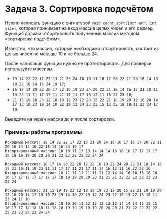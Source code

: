 # Задача 3. Сортировка подсчётом
Нужно написать функцию с сигнатурой `void count_sort(int* arr, int size)`, которая принимает на вход массив целых чисел и его размер. Функция должна отсортировать полученный массив методом «сортировка подсчётом».

Известно, что массив, который необходимо отсортировать, состоит из целых чисел не меньше 10 и не больше 24.

После написания функции нужно её протестировать. Для проверки используйте массивы:
- `19 14 22 22 17 22 13 21 20 24 18 10 17 16 17 20 22 11 20 16 14 13 10 22 18 14 16 24 19 17`;
- `16 17 14 20 22 20 17 22 16 19 23 24 20 22 21 18 14 16 17 21 10 11 19 23 11 11 17 17 11 21 17 11 17 16 12 11 16 22 23 16`;
- `21 15 19 18 23 12 18 18 19 23 12 20 15 22 21 18 19 20 12 16 20 14 17 13 10 23 19 14 10 22 19 12 24 23 22 15 13 22 18 18 11 23 24 17 10`.

Выведите на экран массив до и после сортировки.

### Примеры работы программы

```
Исходный массив: 19 14 22 22 17 22 13 21 20 24 18 10 17 16 17 20 22 11 20 16 14 13 10 22 18 14 16 24 19 17
Отсортированный массив: 10 10 11 13 13 14 14 14 16 16 16 17 17 17 17 18 18 19 19 20 20 20 21 22 22 22 22 22 24 24
```

```
Исходный массив: 16 17 14 20 22 20 17 22 16 19 23 24 20 22 21 18 14 16 17 21 10 11 19 23 11 11 17 17 11 21 17 11 17 16 12 11 16 22 23 16
Отсортированный массив: 10 11 11 11 11 11 11 12 14 14 16 16 16 16 16 16 17 17 17 17 17 17 17 18 19 19 20 20 20 21 21 21 22 22 22 22 23 23 23 24
```

```
Исходный массив: 21 15 19 18 23 12 18 18 19 23 12 20 15 22 21 18 19 20 12 16 20 14 17 13 10 23 19 14 10 22 19 12 24 23 22 15 13 22 18 18 11 23 24 17 10
Отсортированный массив: 10 10 10 11 12 12 12 12 13 13 14 14 15 15 15 16 17 17 18 18 18 18 18 18 19 19 19 19 19 20 20 20 21 21 22 22 22 22 23 23 23 23 23 24 24
```

